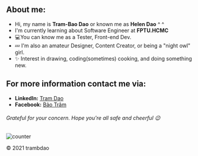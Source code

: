 ## About me:

- Hi, my name is **Tram-Bao Dao** or known me as **Helen Dao** ^ ^
- I'm currently learning about Software Engineer at **FPTU.HCMC**
- 💻You can know me as a Tester, Front-end Dev.
- 💤 I'm also an amateur Designer, Content Creator, or being a "night owl" girl.
- ✨ Interest in drawing, coding(sometimes) cooking, and doing something new.

## For more information contact me via: 	
  - **LinkedIn:** [Tram Dao](www.linkedin.com/in/helen-dao)
  - **Facebook:** [Bảo Trâm](https://www.facebook.com/bao.tram.1501/)

###### Grateful for your concern. Hope you're all safe and cheerful 😉 

![counter](https://enemo786q3svfle.m.pipedream.net)

&copy; 2021 trambdao

<!---
HelenDao1501/HelenDao1501 is a ✨ special ✨ repository because its `README.md` (this file) appears on your GitHub profile.
You can click the Preview link to take a look at your changes.
--->
